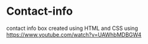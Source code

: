 # Contact-info
contact info box created using HTML and CSS using https://www.youtube.com/watch?v=UAWhbMDBGW4
